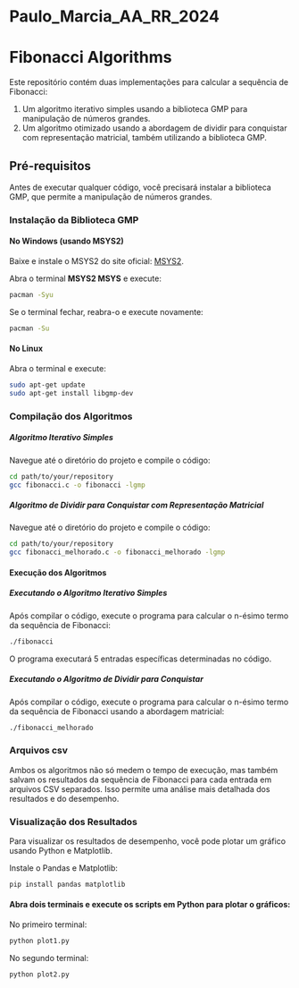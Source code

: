 # Paulo_Marcia_AA_RR_2024
# Fibonacci Algorithms

Este repositório contém duas implementações para calcular a sequência de Fibonacci:
1. Um algoritmo iterativo simples usando a biblioteca GMP para manipulação de números grandes.
2. Um algoritmo otimizado usando a abordagem de dividir para conquistar com representação matricial, também utilizando a biblioteca GMP.

## Pré-requisitos

Antes de executar qualquer código, você precisará instalar a biblioteca GMP, que permite a manipulação de números grandes.

### Instalação da Biblioteca GMP

#### No Windows (usando MSYS2)

Baixe e instale o MSYS2 do site oficial: [MSYS2](https://www.msys2.org/).

Abra o terminal **MSYS2 MSYS** e execute:

```bash
pacman -Syu
```

Se o terminal fechar, reabra-o e execute novamente:

```bash
pacman -Su
```
#### No Linux 

Abra o terminal e execute:

```bash
sudo apt-get update
sudo apt-get install libgmp-dev
```

### Compilação dos Algoritmos

##### Algoritmo Iterativo Simples

Navegue até o diretório do projeto e compile o código:

```bash
cd path/to/your/repository
gcc fibonacci.c -o fibonacci -lgmp
```

##### Algoritmo de Dividir para Conquistar com Representação Matricial

Navegue até o diretório do projeto e compile o código:

```bash
cd path/to/your/repository
gcc fibonacci_melhorado.c -o fibonacci_melhorado -lgmp
```

#### Execução dos Algoritmos

##### Executando o Algoritmo Iterativo Simples

Após compilar o código, execute o programa para calcular o n-ésimo termo da sequência de Fibonacci:

```bash
./fibonacci
```

O programa executará 5 entradas específicas determinadas no código.

##### Executando o Algoritmo de Dividir para Conquistar

Após compilar o código, execute o programa para calcular o n-ésimo termo da sequência de Fibonacci usando a abordagem matricial:

```bash
./fibonacci_melhorado
```

### Arquivos csv
Ambos os algoritmos não só medem o tempo de execução, mas também salvam os resultados da sequência de Fibonacci para cada entrada em arquivos CSV separados. Isso permite uma análise mais detalhada dos resultados e do desempenho.

### Visualização dos Resultados

Para visualizar os resultados de desempenho, você pode plotar um gráfico usando Python e Matplotlib.

Instale o Pandas e Matplotlib:

```bash
pip install pandas matplotlib
```

#### Abra dois terminais e execute os scripts em Python para plotar o gráficos:

No primeiro terminal:

```bash
python plot1.py
```

No segundo terminal:

```bash
python plot2.py
```





